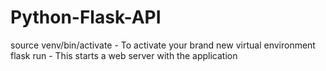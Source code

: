 # Python-Flask-API

source venv/bin/activate - To activate your brand new virtual environment
flask run -  This starts a web server with the application
